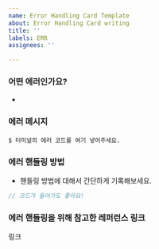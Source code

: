 ```yaml
---
name: Error Handling Card Template
about: Error Handling Card writing
title: ''
labels: ERR
assignees: ''

---
```


### 어떤 에러인가요?
- 
### 에러 메시지
```shell
$ 터미널의 에러 코드를 여기 넣어주세요.
```
 
### 에러 핸들링 방법
- 핸들링 방법에 대해서 간단하게 기록해보세요.
 
```js
// 코드가 들어가도 좋아요!
```
 
### 에러 핸들링을 위해 참고한 레퍼런스 링크
링크
